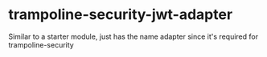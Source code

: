 # trampoline-security-jwt-adapter

Similar to a starter module, just has the name adapter since it's required for trampoline-security